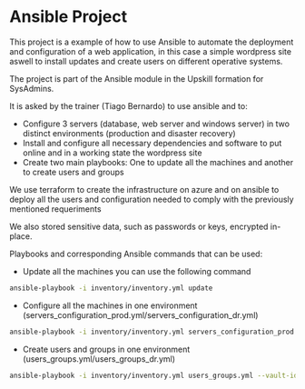 # Ansible Project

This project is a example of how to use Ansible to automate the deployment and configuration of a web application, in this case a simple wordpress site aswell to install updates and create users on different operative systems. 

The project is part of the Ansible module in the Upskill formation for SysAdmins.

It is asked by the trainer (Tiago Bernardo) to use ansible and to: 

- Configure 3 servers (database, web server and windows server) in two distinct environments (production and disaster recovery)
- Install and configure all necessary dependencies and software to put online and in a working state the wordpress site
- Create two main playbooks: One to update all the machines and another to create users and groups

We use terraform to create the infrastructure on azure and on ansible to deploy all the users and configuration needed to comply with the previously mentioned requeriments

We also  stored sensitive data, such as passwords or keys, encrypted in-place.

Playbooks and corresponding Ansible commands that can be used:

- Update all the machines you can use the following command

```bash
ansible-playbook -i inventory/inventory.yml update
```

- Configure all the machines in one environment (servers_configuration_prod.yml/servers_configuration_dr.yml)

```bash
ansible-playbook -i inventory/inventory.yml servers_configuration_prod.yml --vault-id @prompt #password: 123
```

- Create users and groups in one environment (users_groups.yml/users_groups_dr.yml)

```bash
ansible-playbook -i inventory/inventory.yml users_groups.yml --vault-id @prompt #password:123
```

